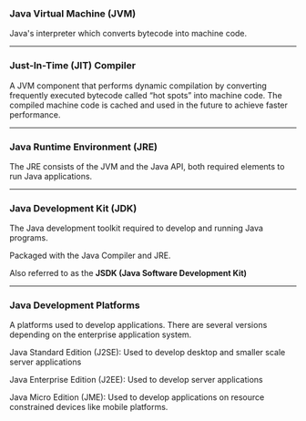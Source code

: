 ### Java Virtual Machine (JVM)

Java's interpreter which converts bytecode into machine code.

---

### Just-In-Time (JIT) Compiler

A JVM component that performs dynamic compilation by converting frequently executed bytecode called “hot spots” into machine code. The compiled machine code is cached and used in the future to achieve faster performance.

---

### Java Runtime Environment (JRE)

The JRE consists of the JVM and the Java API, both required elements to run Java applications.

---

### Java Development Kit (JDK)

The Java development toolkit required to develop and running Java programs.

Packaged with the Java Compiler and JRE.

Also referred to as the **JSDK (Java Software Development Kit)**

---

### Java Development Platforms

A platforms used to develop applications. There are several versions depending on the enterprise application system.

Java Standard Edition (J2SE): Used to develop desktop and smaller scale server applications

Java Enterprise Edition (J2EE): Used to develop server applications

Java Micro Edition (JME): Used to develop applications on resource constrained devices like mobile platforms.
